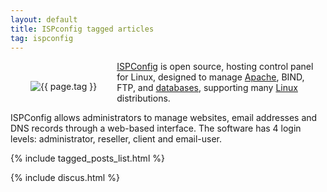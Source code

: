 ```yaml
---
layout: default
title: ISPconfig tagged articles
tag: ispconfig
---
```


<div style="float: left; margin: 2.0rem;">
	<img src="/public/images/{{ page.tag }}.png" style="max-width: 10rem;" alt="{{ page.tag }}" />
</div>

[ISPConfig](http://www.ispconfig.org) is open source, hosting control panel for Linux, designed to manage [Apache](/tag/apache), BIND, FTP, and [databases](/tag/database), supporting many [Linux](/tag/linux) distributions.

ISPConfig allows administrators to manage websites, email addresses and DNS records through a web-based interface. The software has 4 login levels: administrator, reseller, client and email-user.

{% include tagged_posts_list.html %}

{% include discus.html %}
